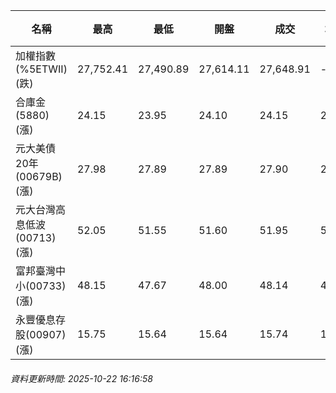 | 名稱 | 最高 | 最低 | 開盤 | 成交 | 均價 | 成交金額(億) | 昨收 | 漲跌幅 | 漲跌 | 總量 | 昨量 | 振幅 |
| -------- | -------- | -------- | -------- |-------- | -------- | -------- |-------- |-------- |-------- | -------- | -------- |-------- |
|加權指數(%5ETWII) (跌)|27,752.41|27,490.89|27,614.11|27,648.91|-|4,489.50|27,752.41|0.37%|103.50|7,756,238|0|0.94%|
|合庫金(5880) (漲)|24.15|23.95|24.10|24.15|24.06|2.18|24.05|0.42%|0.10|9,050|5,460|0.83%|
|元大美債20年(00679B) (漲)|27.98|27.89|27.89|27.90|27.93|7.71|27.71|0.69%|0.19|27,604|28,535|0.32%|
|元大台灣高息低波(00713) (漲)|52.05|51.55|51.60|51.95|51.86|7.63|51.60|0.68%|0.35|14,704|12,590|0.97%|
|富邦臺灣中小(00733) (漲)|48.15|47.67|48.00|48.14|47.93|0.590|48.04|0.21%|0.10|1,230|1,694|1.00%|
|永豐優息存股(00907) (漲)|15.75|15.64|15.64|15.74|15.71|0.169|15.64|0.64%|0.10|1,074|1,037|0.70%|
###### 資料更新時間: 2025-10-22 16:16:58